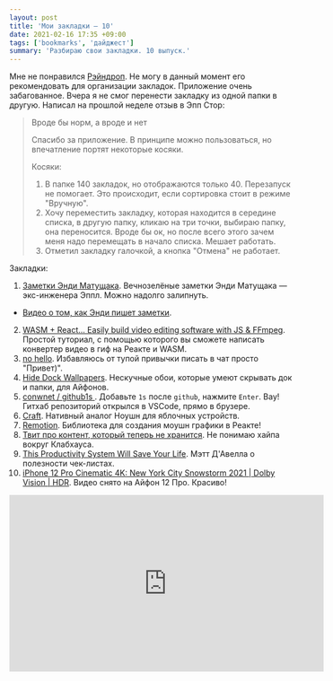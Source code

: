 ```yaml
---
layout: post
title: 'Мои закладки — 10'
date: 2021-02-16 17:35 +09:00
tags: ['bookmarks', 'дайджест']
summary: 'Разбираю свои закладки. 10 выпуск.'
---
```


Мне не понравился [Рэйндроп](https://raindrop.io/). Не могу в данный момент его рекомендовать для организации закладок. Приложение очень забагованное. Вчера я не смог перенести закладку из одной папки в другую. Написал на прошлой неделе отзыв в Эпп Стор:

> Вроде бы норм, а вроде и нет
>
> Спасибо за приложение. В принципе можно пользоваться, но впечатление портят некоторые косяки.
>
> Косяки:
>
> 1. В папке 140 закладок, но отображаются только 40. Перезапуск не помогает. Это происходит, если сортировка стоит в режиме "Вручную".
> 2. Хочу переместить закладку, которая находится в середине списка, в другую папку, кликаю на три точки, выбираю папку, она переносится. Вроде бы ок, но после всего этого зачем меня надо перемещать в начало списка. Мешает работать.
> 3. Отметил закладку галочкой, а кнопка "Отмена" не работает.


Закладки:

1. [Заметки Энди Матущака](https://notes.andymatuschak.org/About_these_notes). Вечнозелёные заметки Энди Матущака — экс-инженера Эппл. Можно надолго залипнуть.
  - [Видео о том, как Энди пишет заметки](https://www.youtube.com/watch?v=DGcs4tyey18).
2. [WASM + React... Easily build video editing software with JS & FFmpeg](https://www.youtube.com/watch?v=-OTc0Ki7Sv0). Простой туториал, с помощью которого вы сможете написать конвертер видео в гиф на Реакте и WASM.
3. [no hello](https://nohello.net/). Избавляюсь от тупой привычки писать в чат просто "Привет)".
4. [Hide Dock Wallpapers](https://heyeased.weebly.com/hide-dock-wallpapers.html). Нескучные обои, которые умеют скрывать док и папки, для Айфонов.
5. [ conwnet / github1s ](https://github.com/conwnet/github1s). Добавьте `1s` после `github`, нажмите `Enter`. Вау! Гитхаб репозиторий открылся в VSCode, прямо в брузере.
6. [Craft](https://www.craft.do/). Нативный аналог Ноушн для яблочных устройств.
7. [Remotion](https://www.remotion.dev/). Библиотека для создания моушн графики в Реакте!
8. [Твит про контент, который теперь не хранится](https://twitter.com/rasskazov/status/1359489739242561537?s=20). Не понимаю хайпа вокруг Клабхауса.
9. [This Productivity System Will Save Your Life](https://www.youtube.com/watch?v=8n2vL2I__WY). Мэтт Д'Авелла о полезности чек-листах.
10. [iPhone 12 Pro Cinematic 4K: New York City Snowstorm 2021 \| Dolby Vision \| HDR](https://www.youtube.com/watch?v=1JNgiyVec9I). Видео снято на Айфон 12 Про. Красиво!

<div class="video-wrapper">
  <iframe width="560" height="315" src="https://www.youtube.com/embed/1JNgiyVec9I" frameborder="0" allow="accelerometer; autoplay; clipboard-write; encrypted-media; gyroscope; picture-in-picture" allowfullscreen></iframe>
</div>
